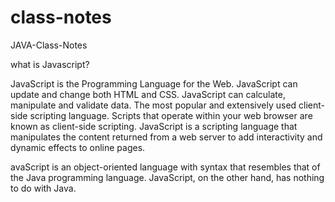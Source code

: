 # class-notes


JAVA-Class-Notes

what is Javascript?

JavaScript is the Programming Language for the Web.
JavaScript can update and change both HTML and CSS.
JavaScript can calculate, manipulate and validate data.
The most popular and extensively used client-side scripting language. Scripts that operate within your web browser are known as client-side scripting. JavaScript is a scripting language that manipulates the content returned from a web server to add interactivity and dynamic effects to online pages.

avaScript is an object-oriented language with syntax that resembles that of the Java programming language. JavaScript, on the other hand, has nothing to do with Java.
